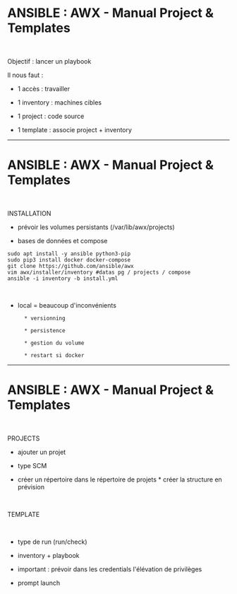 

# ANSIBLE : AWX - Manual Project & Templates


<br>

Objectif : lancer un playbook

Il nous faut :

* 1 accès : travailler

* 1 inventory : machines cibles

* 1 project : code source

* 1 template : associe project + inventory


-----------------------------------------------------------------------------------

# ANSIBLE : AWX - Manual Project & Templates



<br>

INSTALLATION

* prévoir les volumes persistants (/var/lib/awx/projects)

* bases de données et compose

```
sudo apt install -y ansible python3-pip
sudo pip3 install docker docker-compose
git clone https://github.com/ansible/awx
vim awx/installer/inventory #datas pg / projects / compose
ansible -i inventory -b install.yml
```

<br>

* local = beaucoup d'inconvénients

		* versionning

		* persistence

		* gestion du volume

		* restart si docker

-----------------------------------------------------------------------------------

# ANSIBLE : AWX - Manual Project & Templates


<br>

PROJECTS

* ajouter un projet

* type SCM

* créer un répertoire dans le répertoire de projets
		* créer la structure en prévision

<br>

TEMPLATE

<br>

* type de run (run/check)

* inventory + playbook

* important : prévoir dans les credentials l'élévation de privilèges

* prompt launch


